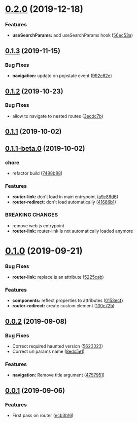 # [0.2.0](https://github.com/Gladear/haunted-router/compare/v0.1.3...v0.2.0) (2019-12-18)


### Features

* **useSearchParams:** add useSearchParams hook ([56ec53a](https://github.com/Gladear/haunted-router/commit/56ec53a77d3cd8407bc2451279b18a7d17696919))



## [0.1.3](https://github.com/Gladear/haunted-router/compare/v0.1.2...v0.1.3) (2019-11-15)


### Bug Fixes

* **navigation:** update on popstate event ([992e82e](https://github.com/Gladear/haunted-router/commit/992e82eaabd5cc2d060e1d389a1e7c6b2be6ee87))



## [0.1.2](https://github.com/Gladear/haunted-router/compare/v0.1.1...v0.1.2) (2019-10-23)


### Bug Fixes

* allow to navigate to nested routes ([3ecdc7b](https://github.com/Gladear/haunted-router/commit/3ecdc7b0cf75d95d617f4ed7e47020b1f97220b5))



## [0.1.1](https://github.com/Gladear/haunted-router/compare/v0.1.1-beta.0...v0.1.1) (2019-10-02)



## [0.1.1-beta.0](https://github.com/Gladear/haunted-router/compare/v0.1.0...v0.1.1-beta.0) (2019-10-02)


### chore

* refactor build ([7488b88](https://github.com/Gladear/haunted-router/commit/7488b88))


### Features

* **router-link:** don't load in main entrypoint ([a9c86d6](https://github.com/Gladear/haunted-router/commit/a9c86d6))
* **router-redirect:** don't load automatically ([41686b1](https://github.com/Gladear/haunted-router/commit/41686b1))


### BREAKING CHANGES

* remove web.js entrypoint
* **router-link:** router-link is not automatically loaded anymore



# [0.1.0](https://github.com/Gladear/haunted-router/compare/v0.0.2...v0.1.0) (2019-09-21)


### Bug Fixes

* **router-link:** replace is an attribute ([5225cab](https://github.com/Gladear/haunted-router/commit/5225cab))


### Features

* **components:** reflect properties to attributes ([0153ecf](https://github.com/Gladear/haunted-router/commit/0153ecf))
* **router-redirect:** create custom element ([130c72b](https://github.com/Gladear/haunted-router/commit/130c72b))



## [0.0.2](https://github.com/Gladear/haunted-router/compare/v0.0.1...v0.0.2) (2019-09-08)


### Bug Fixes

* Correct required haunted version ([5623323](https://github.com/Gladear/haunted-router/commit/5623323))
* Correct url params name ([8edc5e1](https://github.com/Gladear/haunted-router/commit/8edc5e1))


### Features

* **navigation:** Remove title argument ([4757951](https://github.com/Gladear/haunted-router/commit/4757951))



## [0.0.1](https://github.com/Gladear/haunted-router/compare/ecb3b16...v0.0.1) (2019-09-06)


### Features

* First pass on router ([ecb3b16](https://github.com/Gladear/haunted-router/commit/ecb3b16))



